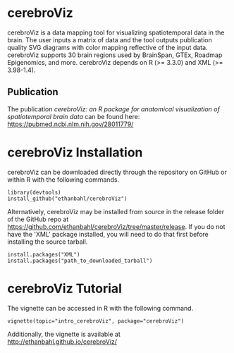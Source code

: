 # cerebroViz
cerebroViz is a data mapping tool for visualizing spatiotemporal
    data in the brain. The user inputs a matrix of data and the tool outputs
    publication quality SVG diagrams with color mapping reflective of the input
    data. cerebroViz supports 30 brain regions used by BrainSpan, GTEx, Roadmap
    Epigenomics, and more. cerebroViz depends on R (>= 3.3.0) and XML (>= 3.98-1.4).

## Publication
The publication _cerebroViz: an R package for anatomical visualization of spatiotemporal brain data_ can be found here: https://pubmed.ncbi.nlm.nih.gov/28011779/

# cerebroViz Installation
cerebroViz can be downloaded directly through the repository on GitHub or within R with the following commands.
```
library(devtools)
install_github("ethanbahl/cerebroViz")
```
Alternatively, cerebroViz may be installed from source in the release folder of the GitHub repo at https://github.com/ethanbahl/cerebroViz/tree/master/release. If you do not have the 'XML' package installed, you will need to do that first before installing the source tarball.
```
install.packages("XML")
install.packages("path_to_downloaded_tarball")
```
# cerebroViz Tutorial
The vignette can be accessed in R with the following command.
```
vignette(topic="intro_cerebroViz", package="cerebroViz")
```
Additionally, the vignette is available at http://ethanbahl.github.io/cerebroViz/
